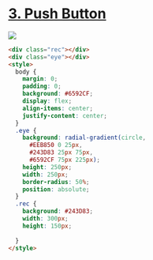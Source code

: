 # [3. Push Button](https://cssbattle.dev/play/3)

![](https://cssbattle.dev/targets/3.png)
```html
<div class="rec"></div>
<div class="eye"></div>
<style>
  body {
    margin: 0;
    padding: 0;
    background: #6592CF;
    display: flex;
    align-items: center;
    justify-content: center;
  }
  .eye {
    background: radial-gradient(circle, 
      #EEB850 0 25px, 
      #243D83 25px 75px, 
      #6592CF 75px 225px);
    height: 250px;
    width: 250px;
    border-radius: 50%;
    position: absolute;
  }
  .rec {
    background: #243D83;
    width: 300px;
    height: 150px;
  
  }
</style>
```